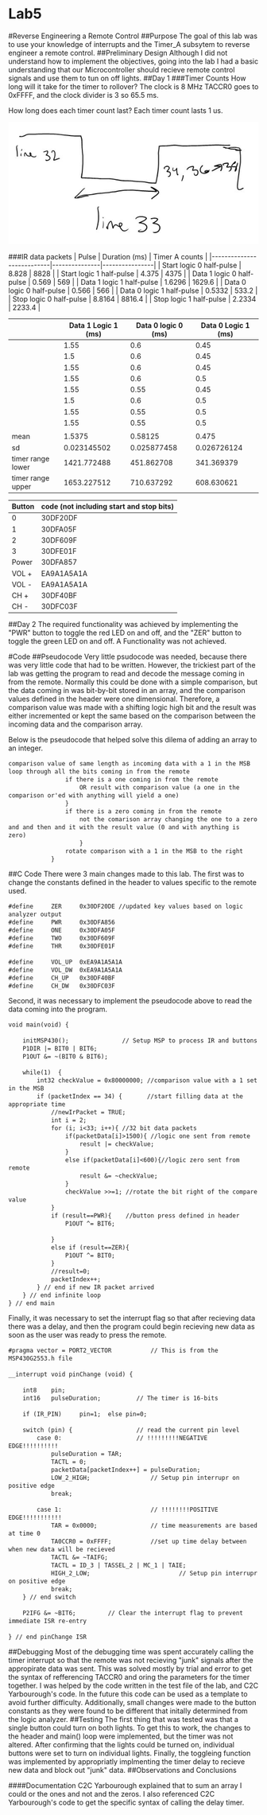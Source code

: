 Lab5
====

#Reverse Engineering a Remote Control
##Purpose
The goal of this lab was to use your knowledge of interrupts and the Timer_A subsytem to reverse engineer a remote control.
##Preliminary Design
Although I did not understand how to implement the objectives, going into the lab I had a basic understanding that our Microcontroller should recieve remote control signals and use them to tun on off lights.
##Day 1
###Timer Counts
How long will it take for the timer to rollover?
The clock is 8 MHz TACCR0 goes to 0xFFFF, and the clock divider is 3 so 65.5 ms.

How long does each timer count last?
Each timer count lasts 1 us.

![alt tag](https://raw.githubusercontent.com/seanbapty/Lab5/master/timerpicuture.JPG)

###IR data packets
| Pulse                     | Duration (ms) | Timer A counts |
|---------------------------|---------------|----------------|
| Start logic 0 half-pulse  | 8.828         | 8828           |
| Start logic 1 half-pulse  | 4.375         | 4375           |
| Data 1 logic 0 half-pulse | 0.569         | 569            |
| Data 1 logic 1 half-pulse | 1.6296        | 1629.6         |
| Data 0 logic 0 half-pulse | 0.566         | 566            |
| Data 0 logic 1 half-pulse | 0.5332        | 533.2          |
| Stop logic 0 half-pulse   | 8.8164        | 8816.4         |
| Stop logic 1 half-pulse   | 2.2334        | 2233.4         |


|                   | Data 1 Logic 1 (ms) | Data 0 logic 0 (ms) | Data 0 Logic 1 (ms) |
|-------------------|---------------------|---------------------|---------------------|
|                   | 1.55                | 0.6                 | 0.45                |
|                   | 1.5                 | 0.6                 | 0.45                |
|                   | 1.55                | 0.6                 | 0.45                |
|                   | 1.55                | 0.6                 | 0.5                 |
|                   | 1.55                | 0.55                | 0.45                |
|                   | 1.5                 | 0.6                 | 0.5                 |
|                   | 1.55                | 0.55                | 0.5                 |
|                   | 1.55                | 0.55                | 0.5                 |
|                   |                     |                     |                     |
| mean              | 1.5375              | 0.58125             | 0.475               |
| sd                | 0.023145502         | 0.025877458         | 0.026726124         |
| timer range lower | 1421.772488         | 451.862708          | 341.369379          |
| timer range upper | 1653.227512         | 710.637292          | 608.630621          |


| Button | code (not including start and stop bits) |
|--------|------------------------------------------|
| 0      | 30DF20DF                                 |
| 1      | 30DFA05F                                 |
| 2      | 30DF609F                                 |
| 3      | 30DFE01F                                 |
| Power  | 30DFA857                                 |
| VOL +  | EA9A1A5A1A                               |
| VOL -  | EA9A1A5A1A                               |
| CH +   | 30DF40BF                                 |
| CH -   | 30DFC03F                                 |

##Day 2
The required functionality was achieved by implementing the "PWR" button to toggle the red LED on and off, and the "ZER" button to toggle the green LED on and off. A Functionality was not achieved.

#Code
##Pseudocode
Very little psudocode was needed, because there was very little code that had to be written. However, the trickiest part of the lab was getting the program to read and decode the message coming in from the remote. Normally this could be done with a simple comparison, but the data coming in was bit-by-bit stored in an array, and the comparison values defined in the header were one dimensional. Therefore, a comparison value was made with a shifting logic high bit and the result was either incremented or kept the same based on the comparison between the incoming data and the comparison array.

Below is the pseudocode that helped solve this dilema of adding an array to an integer.
```
comparison value of same length as incoming data with a 1 in the MSB
loop through all the bits coming in from the remote
				if there is a one coming in from the remote
					OR result with comparison value (a one in the comparison or'ed with anything will yield a one)
				}
				if there is a zero coming in from the remote
					not the comarison array changing the one to a zero and and then and it with the result value (0 and with anything is zero)
					}
				rotate comparison with a 1 in the MSB to the right
			}
```
##C Code
There were 3 main changes made to this lab. The first was to change the constants defined in the header to values specific to the remote used.
```
#define		ZER		0x30DF20DE //updated key values based on logic analyzer output
#define		PWR		0x30DFA856
#define		ONE		0x30DFA05F
#define		TWO		0x30DF609F
#define		THR		0x30DFE01F

#define		VOL_UP	0xEA9A1A5A1A
#define		VOL_DW	0xEA9A1A5A1A
#define		CH_UP	0x30DF40BF
#define		CH_DW	0x30DFC03F
```
Second, it was necessary to implement the pseudocode above to read the data coming into the program.
```
void main(void) {

	initMSP430();				// Setup MSP to process IR and buttons
	P1DIR |= BIT0 | BIT6;
	P1OUT &= ~(BIT0 & BIT6);

	while(1)  {
		int32 checkValue = 0x80000000; //comparison value with a 1 set in the MSB
		if (packetIndex == 34) {	   //start filling data at the appropriate time
			//newIrPacket = TRUE;
			int i = 2;
			for (i; i<33; i++){ //32 bit data packets
				if(packetData[i]>1500){	//logic one sent from remote
					result |= checkValue;
				}
				else if(packetData[i]<600){//logic zero sent from remote
					result &= ~checkValue;
				}
				checkValue >>=1; //rotate the bit right of the compare value
			}
			if (result==PWR){    //button press defined in header
				P1OUT ^= BIT6;

			}
			else if (result==ZER){
				P1OUT ^= BIT0;
			}
			//result=0;
			packetIndex++;
		} // end if new IR packet arrived
	} // end infinite loop
} // end main
```
Finally, it was necessary to set the interrupt flag so that after recieving data there was a delay, and then the program could begin recieving new data as soon as the user was ready to press the remote.
```
#pragma vector = PORT2_VECTOR			// This is from the MSP430G2553.h file

__interrupt void pinChange (void) {

	int8	pin;
	int16	pulseDuration;			// The timer is 16-bits

	if (IR_PIN)		pin=1;	else pin=0;

	switch (pin) {					// read the current pin level
		case 0:						// !!!!!!!!!NEGATIVE EDGE!!!!!!!!!!
			pulseDuration = TAR;
			TACTL = 0;
			packetData[packetIndex++] = pulseDuration;
			LOW_2_HIGH; 				// Setup pin interrupr on positive edge
			break;

		case 1:							// !!!!!!!!POSITIVE EDGE!!!!!!!!!!!
			TAR = 0x0000;				// time measurements are based at time 0
			TA0CCR0 = 0xFFFF;			//set up time delay between when new data will be recieved
			TACTL &= ~TAIFG;
			TACTL = ID_3 | TASSEL_2 | MC_1 | TAIE;
			HIGH_2_LOW; 						// Setup pin interrupr on positive edge
			break;
	} // end switch

	P2IFG &= ~BIT6;			// Clear the interrupt flag to prevent immediate ISR re-entry

} // end pinChange ISR
```
##Debugging
Most of the debugging time was spent accurately calling the timer interrupt so that the remote was not recieving "junk" signals after the appropirate data was sent. This was solved mostly by trial and error to get the syntax of refferencing TACCR0 and oring the parameters for the timer together. I was helped by the code written in the test file of the lab, and C2C Yarbourough's code. In the future this code can be used as a template to avoid further difficulty. 
Additionally, small changes were made to the button constants as they were found to be different that initally determined from the logic analyzer.
##Testing
The first thing that was tested was that a single button could turn on both lights. To get this to work, the changes to the header and main() loop were implemented, but the timer was not altered. After confirming that the lights could be turned on, individual buttons were set to turn on individual lights. Finally, the toggleing function was implemented by appropriatly implmenting the timer delay to recieve new data and block out "junk" data.
##Observations and Conclusions

####Documentation
C2C Yarbourough explained that to sum an array I could or the ones and not and the zeros. I also referenced C2C Yarbourough's code to get the specific syntax of calling the delay timer.
